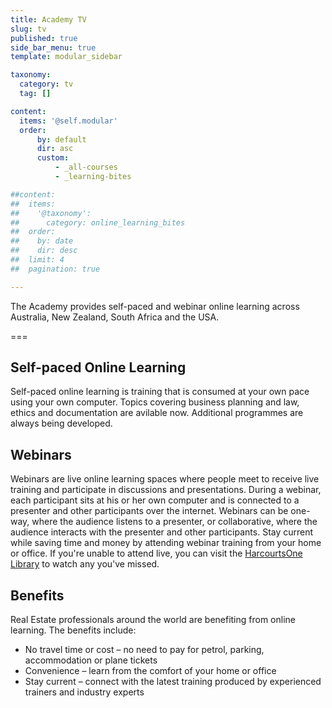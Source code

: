 ```yaml
---
title: Academy TV
slug: tv
published: true
side_bar_menu: true
template: modular_sidebar

taxonomy:
  category: tv
  tag: []

content:
  items: '@self.modular'
  order:
      by: default
      dir: asc
      custom:
          - _all-courses
          - _learning-bites

##content:
##  items:
##    '@taxonomy':
##      category: online_learning_bites
##  order:
##    by: date
##    dir: desc
##  limit: 4
##  pagination: true

---
```


The Academy provides self-paced and webinar online learning across Australia, New Zealand, South Africa and the USA.

===


## Self-paced Online Learning
Self-paced online learning is training that is consumed at your own pace using your own computer. Topics covering business planning and law, ethics and documentation are avilable now. Additional programmes are always being developed.

## Webinars
Webinars are live online learning spaces where people meet to receive live training and participate in discussions and presentations.  During a webinar, each participant sits at his or her own computer and is connected to a presenter and other participants over the internet.  Webinars can be one-way, where the audience listens to a presenter, or collaborative, where the audience interacts with the presenter and other participants. Stay current while saving time and money by attending webinar training from your home or office. If you're unable to attend live, you can visit the [HarcourtsOne Library](https://library.harcourts.net/) to watch any you've missed.

## Benefits
Real Estate professionals around the world are benefiting from online learning.  The benefits include:

- No travel time or cost – no need to pay for petrol, parking, accommodation or plane tickets
- Convenience –  learn from the comfort of your home or office
- Stay current – connect with the latest training produced by experienced trainers and industry experts
